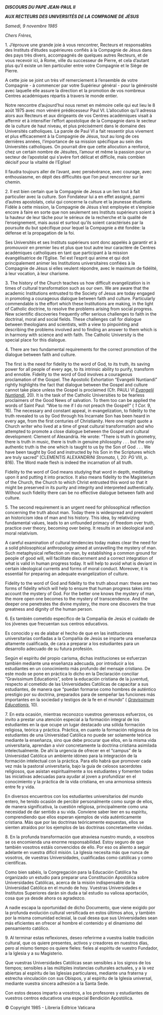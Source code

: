 ***DISCOURS DU PAPE JEAN-PAUL II***

***AUX RECTEURS DES UNIVERSITÉS DE LA COMPAGNIE DE JÉSUS***

*Samedi, 9 novembre 1985*

*Chers Frères,*

1\. J’éprouve une grande joie à vous rencontrer, Recteurs et responsables des Instituts d’études supérieures confiés à la Compagnie de Jésus dans des pays très divers, accompagnés de quelques autres Recteurs, et de vous recevoir ici, à Rome, ville du successeur de Pierre, et cela d’autant plus qu’il existe un lien particulier entre votre Compagnie et le Siège de Pierre.

A cette joie se joint un très vif remerciement à l’ensemble de votre Compagnie - à commencer par votre Supérieur général - pour la générosité avec laquelle elle assure la direction et la promotion de vos nombreux Centres académiques répartis à travers le monde entier.

Notre rencontre d’aujourd’hui nous remet en mémoire celle qui eut lieu le 8 août 1975 avec mon vénéré prédécesseur Paul VI. L’allocution qu’il adressa alors aux Recteurs et aux dirigeants de vos Centres académiques visait à affermir et à intensifier l’effort apostolique de la Compagnie dans le secteur de la culture de haut niveau, et plus précisément dans le domaine des Universités catholiques. La parole de Paul VI a fait ressentir plus vivement et plus efficacement à la Compagnie de Jésus, tout au long de ces dernières années, l’importance de sa mission spécifique au sein des Universités catholiques. On pourrait dire que cette allocution a renforcé, chez un certain nombre de Jésuites, l’amour et même la passion pour un secteur de l’apostolat qui s’avère fort délicat et difficile, mais combien décisif pour la vitalité de l’Eglise!

Il faudra toujours aller de l’avant, avec persévérance, avec courage, avec enthousiasme, en dépit des difficultés que l’on peut rencontrer sur le chemin.

2\. Il est bien certain que la Compagnie de Jesus a un lien tout à fait particulier avec la culture. Son Fondateur lui a en effet assigné, parmi d’autres apostolats, celui qui concerne la culture et la jeunesse étudiante. Fidèle à cette mission, la Compagnie de Jésus s’est employée et s’emploie encore à faire en sorte que non seulement ses Instituts supérieurs soient à la hauteur de leur tâche pour le sérieux de la recherche et la qualité de l’enseignement, mais aussi et surtout qu’ils soient caractérisés par la poursuite du but spécifique pour lequel la Compagnie a été fondée: la défense et la propagation de la foi.

Ses Universités et ses Instituts supérieurs sont donc appelés à garantir et à promouvoir en premier lieu et plus que tout autre leur caractère de Centres académiques catholiques en tant que participant à la mission évangélisatrice de l’Eglise. Tel est l’esprit qui anime et qui doit principalement animer les Institutions universitaires confiées à la Compagnie de Jésus si elles veulent répondre, avec le maximum de fidélité, à leur vocation, à leur charisme.

3\. The history of the Church teaches us how difficult evangelization is in times of cultural transformation such as our own. We are aware that the academic Institutions entrusted to the Society of Jesus are today engaged in promoting a courageous dialogue between faith and culture. Particularly commendable is the effort which these Institutions are making, in the light of Catholic doctrine, to resolve the problems arising from social progress. New scientific discoveries frequently offer serious challenges to faith in the doctrinal, moral and social fields. These challenges call for dialogue between theologians and scientists, with a view to pinpointing and describing the problems involved and to finding an answer to them which is in harmony with science and with faith. The Catholic University is the special place for this dialogue.

4\. There are two fundamental requirements for the correct promotion of the dialogue between faith and culture.

The first is the need for fidelity to the word of God, to its truth, its saving power for all people of every age, to its intrinsic ability to purify, transform and ennoble. Fidelity to the word of God involves a courageous proclamation of the Gospel. The Apostolic Exhortation “Evangelii Nuntiandi” rightly highlights the fact that dialogue between the Gospel and culture cannot take place unless the Gospel is proclaimed (Cfr. PAULI VI *[Evangelii Nuntiandi](/content/paul-vi/en/apost_exhortations/documents/hf_p-vi_exh_19751208_evangelii-nuntiandi.html)*, 20). It is the task of the Catholic Universities to be fearless proclaimers of the Good News of salvation. To them too can be applied the words of Saint Paul: “Woe to me if I do not preach the Gospel!” ( *1 Cor.* 9, 16). The necessary and constant appeal, in evangelization, to fidelity to the truth revealed to us by God through his Incarnate Son has been heard in every age, from the first centuries of Christianity. Here one might quote a Church writer who lived at a time of great cultural transformation and who attempted to promote a close dialogue between the Gospel and cultural development: Clement of Alexandria. He wrote: “There is truth in geometry, there is truth in music, there is truth in genuine philosophy . . . but the only authentic truth is the one which is taught to us by the Son of God . . . We have been taught by God and instructed by his Son in the Scriptures which are truly sacred” (CLEMENTIS ALEXANDRINI *Stromata*, I, 20: *PG* VIII, p. 816). The Word made flesh is indeed the incarnation of all truth.

Fidelity to the word of God means studying that word in depth, meditating upon it and putting it into practice. It also means fidelity to the Magisterium of the Church, the Church to which Christ entrusted this word so that it might be preserved in its purity and integrity and interpreted authentically. Without such fidelity there can be no effective dialogue between faith and culture.

5\. The second requirement is an urgent need for philosophical reflection concerning the truth about man. Today there is widespread and prevalent an historicism idea of man and his history. This idea, by relativizing fundamental values, leads to an unfounded primacy of freedom over truth, practice over theory, becoming over being. It results in an ideological and moral relativism.

A careful examination of cultural tendencies today makes clear the need for a solid philosophical anthropology aimed at unravelling the mystery of man. Such metaphysical reflection on man, by establishing a common ground for people of good will, will facilitate discernment and a correct integration of what is valid in human progress today. It will help to avoid what is deviant in certain ideological currents and forms of moral conduct. Moreover, it is essential for preparing an adequate evangelization of culture.

Fidelity to the word of God and fidelity to the truth about man: these are two forms of fidelity which will help to ensure that human progress takes into account the mystery of God. For the better one knows the mystery of man, the more open one becomes to the mystery of transcendence. And the deeper one penetrates the divine mystery, the more one discovers the true greatness and dignity of the human person.

6\. Es también cometido específico de la Compañía de Jesús el cuidado de los jóvenes que frecuentan sus centros educativos.

Es conocido y es de alabar el hecho de que en las instituciones universitarias confiadas a la Compañía de Jesús se imparte una enseñanza altamente cualificada, de cara a preparar a los estudiantes para un desarrollo adecuado de su futura profesión.

Según el espíritu del propio carisma, dichas instituciones se esfuerzan también mediante una enseñanza adecuada, por introducir a los estudiantes en un conocimiento más profundo del mensaje cristiano. De este modo se pone en práctica lo dicho en la Declaración conciliar “Gravissimum Educationis”, sobre la educación cristiana de la juventud, respecto al cometido de las Universidades Católicas de capacitar a sus estudiantes, de manera que “puedan formarse como hombres de auténtico prestigio por su doctrina, preparados para de sempeñar las funciones más importantes en la sociedad y testigos de la fe en el mundo” ( *[Gravissimum Educationis](http://localhost/archive/hist_councils/ii_vatican_council/documents/vat-ii_decl_19651028_gravissimum-educationis_sp.html)*, 10).

7\. En esta ocasión, mientras reconozco vuestros generosos esfuerzos, os invito a prestar una atención especial a la formación integral de los estudiantes en la que ocupe un lugar destacado una sólida formación religiosa, teórica y práctica. Práctica, en cuanto la formación religiosa de los estudiantes de una Universidad Católica no puede ser solamente teórica mediante la enseñanza, sino que debe procurar que ellos, en la misma vida universitaria, aprendan a vivir concretamente la doctrina cristiana asimilada intelectualmente. De ahí la urgencia de ofrecer en el “campus” de la Universidad Católica un ambiente idóneo para la integración de la formación intelectual con la práctica. Para ello habrá que promover cada vez más la pastoral universitaria, bajo la guía de celosos sacerdotes religiosos, que asistan espiritualmente a los estudiantes y fomenten todas las iniciativas adecuadas para ayudar al joven a profundizar en el conocimiento y la práctica de la vida cristiana, en una armoniosa síntesis entre fe y vida.

En diversos encuentros con los estudiantes universitarios del mundo entero, he tenido ocasión de percibir personalmente como surge de ellos, de manera significativa, la cuestión religiosa, principalmente como una necesidad de dar sentido a su vida. Conviene saber leer en su espíritu, comprendiendo que ellos esperan ejemplos de vida auténticamente cristiana. Más que por las doctrinas teóricamente expuestas, ellos se sienten atraídos por los ejemplos de las doctrinas concretamente vividas.

8\. En la profunda transformación que atraviesa nuestro mundo, a vosotros se os encomienda una enorme responsabilidad. Estoy seguro de que también vosotros estáis convencidos de ello. Por eso os aliento a seguir adelante en vuestra difícil misión. La Iglesia necesita más que nunca de vosotros, de vuestras Universidades, cualificadas como católicas y como científicas.

Como bien sabéis, la Congregación para la Educación Católica ha organizado un estudio para preparar una Constitución Apostólica sobre Universidades Católicas, acerca de la misión indispensable de la Universidad Católica en el mundo de hoy. Vuestras Universidades e Institutos Superiores darán sin duda a tal estudio su valiosa aportación, cosa que ya desde ahora os agradezco.

A nadie escapa la oportunidad de dicho Documento, que viene exigido por la profunda evolución cultural versificada en estos últimos años, y también por la misma comunidad eclesial, la cual desea que sus Universidades sean más eficientes en ofrecer al hombre el contenido y el dinamismo del pensamiento católico.

9\. Al terminar estas reflexiones, deseo referirme a vuestra loable tradición cultural, que os quiere presentes, activos y creadores en nuestros días, pero al mismo tiempo os quiere fieles: fieles al espíritu de vuestro Fundador, a la Iglesia y a su Magisterio.

Que vuestras Universidades Católicas sean sensibles a los signos de los tiempos; sensibles a las múltiples instancias culturales actuales, y a la vez abiertas al espíritu de las Iglesias particulares, mediante una fraterna y estrecha vinculación con sus Obispos, y al espíritu de la Iglesia universal, mediante vuestra sincera adhesión a la Santa Sede.

Con estos deseos imparto a vosotros, a los profesores y estudiantes de vuestros centros educativos una especial Bendición Apostólica.

© Copyright 1985 - Libreria Editrice Vaticana
